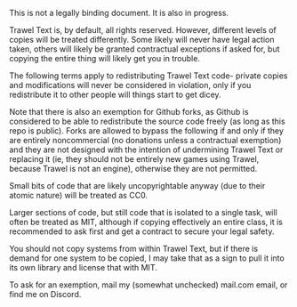 This is not a legally binding document. It is also in progress.

Trawel Text is, by default, all rights reserved. However, different levels of copies will be treated differently. Some likely will never have legal action taken, others will likely be granted contractual exceptions if asked for, but copying the entire thing will likely get you in trouble.

The following terms apply to redistributing Trawel Text code- private copies and modifications will never be considered in violation, only if you redistribute it to other people will things start to get dicey.

Note that there is also an exemption for Github forks, as Github is considered to be able to redistribute the source code freely (as long as this repo is public). Forks are allowed to bypass the following if and only if they are entirely noncommercial (no donations unless a contractual exemption) and they are not designed with the intention of undermining Trawel Text or replacing it (ie, they should not be entirely new games using Trawel, because Trawel is not an engine), otherwise they are not permitted.

Small bits of code that are likely uncopyrightable anyway (due to their atomic nature) will be treated as CC0.

Larger sections of code, but still code that is isolated to a single task, will often be treated as MIT, although if copying effectively an entire class, it is recommended to ask first and get a contract to secure your legal safety.

You should not copy systems from within Trawel Text, but if there is demand for one system to be copied, I may take that as a sign to pull it into its own library and license that with MIT.


To ask for an exemption, mail my (somewhat unchecked) mail.com email, or find me on Discord.
